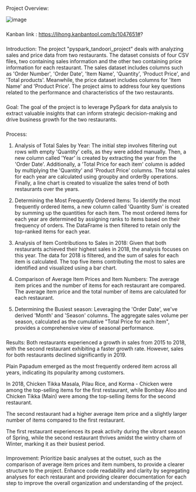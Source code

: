 ###
Project Overview:

![image](https://github.com/921zheng/pyspark_tandoori_project/assets/139349595/d2a830ba-7575-4b71-9afb-33230ad2fed3)

### 
Kanban link : https://lihong.kanbantool.com/b/1047651#?

###
Introduction:
The project "pyspark_tandoori_project" deals with analyzing sales and price data from two restaurants. The dataset consists of four CSV files, two containing sales information and the other two containing price information for each restaurant. The sales dataset includes columns such as 'Order Number', 'Order Date', 'Item Name', 'Quantity', 'Product Price', and 'Total products'. Meanwhile, the price dataset includes columns for 'Item Name' and 'Product Price'. The project aims to address four key questions related to the performance and characteristics of the two restaurants.

### 
Goal:
The goal of the project is to leverage PySpark for data analysis to extract valuable insights that can inform strategic decision-making and drive business growth for the two restaurants.

###
Process:
1. Analysis of Total Sales by Year:
The initial step involves filtering out rows with empty 'Quantity' cells, as they were added manually. Then, a new column called 'Year' is created by extracting the year from the 'Order Date'. Additionally, a 'Total Price for each item' column is added by multiplying the 'Quantity' and 'Product Price' columns. The total sales for each year are calculated using groupby and orderBy operations. Finally, a line chart is created to visualize the sales trend of both restaurants over the years.

2. Determining the Most Frequently Ordered Items:
To identify the most frequently ordered items, a new column called 'Quantity Sum' is created by summing up the quantities for each item. The most ordered items for each year are determined by assigning ranks to items based on their frequency of orders. The DataFrame is then filtered to retain only the top-ranked items for each year.

3. Analysis of Item Contributions to Sales in 2018:
Given that both restaurants achieved their highest sales in 2018, the analysis focuses on this year. The data for 2018 is filtered, and the sum of sales for each item is calculated. The top five items contributing the most to sales are identified and visualized using a bar chart.

4. Comparison of Average Item Prices and Item Numbers:
The average item prices and the number of items for each restaurant are compared. The average item price and the total number of items are calculated for each restaurant.

5. Determining the Busiest season:
Leveraging the 'Order Date', we've derived 'Month' and 'Season' columns. The aggregate sales volume per season, calculated as the cumulative "Total Price for each item", provides a comprehensive view of seasonal performance.

###
Results:
Both restaurants experienced a growth in sales from 2015 to 2018, with the second restaurant exhibiting a faster growth rate. However, sales for both restaurants declined significantly in 2019.

Plain Papadum emerged as the most frequently ordered item across all years, indicating its popularity among customers.

In 2018, Chicken Tikka Masala, Pilau Rice, and Korma - Chicken were among the top-selling items for the first restaurant, while Bombay Aloo and Chicken Tikka (Main) were among the top-selling items for the second restaurant.

The second restaurant had a higher average item price and a slightly larger number of items compared to the first restaurant.

The first restaurant experiences its peak activity during the vibrant season of Spring, while the second restaurant thrives amidst the wintry charm of Winter, marking it as their busiest period.

###
Improvement:
Prioritize basic analyses at the outset, such as the comparison of average item prices and item numbers, to provide a clearer structure to the project.
Enhance code readability and clarity by segregating analyses for each restaurant and providing clearer documentation for each step to improve the overall organization and understanding of the project.

   

